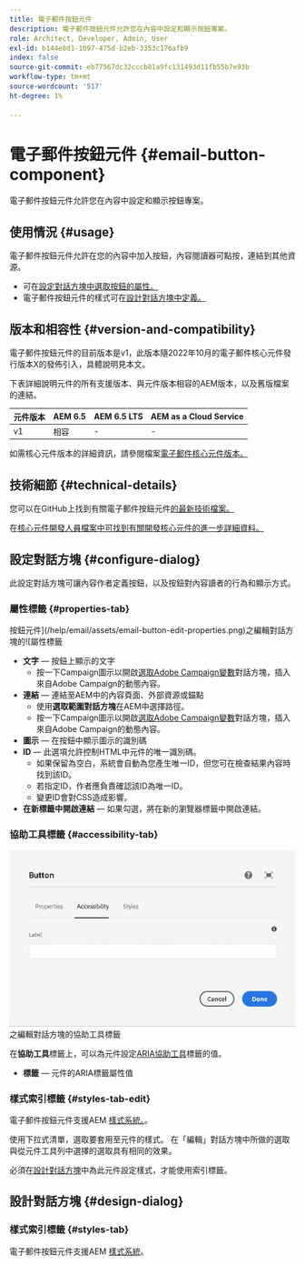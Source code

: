 ```yaml
---
title: 電子郵件按鈕元件
description: 電子郵件按鈕元件允許您在內容中設定和顯示按鈕專案。
role: Architect, Developer, Admin, User
exl-id: b144e8d1-1097-475d-b2eb-3353c176afb9
index: false
source-git-commit: eb77567dc32cccb81a9fc131493d11fb55b7e93b
workflow-type: tm+mt
source-wordcount: '517'
ht-degree: 1%

---
```



# 電子郵件按鈕元件 {#email-button-component}

電子郵件按鈕元件允許您在內容中設定和顯示按鈕專案。

## 使用情況 {#usage}

電子郵件按鈕元件允許在您的內容中加入按鈕，內容閱讀器可點按，連結到其他資源。

* 可在[設定對話方塊中選取按鈕的屬性。](#configure-dialog)
* 電子郵件按鈕元件的樣式可在[設計對話方塊中定義。](#design-dialog)

## 版本和相容性 {#version-and-compatibility}

電子郵件按鈕元件的目前版本是v1，此版本隨2022年10月的電子郵件核心元件發行版本X的發佈引入，具體說明見本文。

下表詳細說明元件的所有支援版本、與元件版本相容的AEM版本，以及舊版檔案的連結。

| 元件版本 | AEM 6.5 | AEM 6.5 LTS | AEM as a Cloud Service |
|---|---|---|---|
| v1 | 相容 | - | - |

如需核心元件版本的詳細資訊，請參閱檔案[電子郵件核心元件版本。](/help/email/versions.md)

## 技術細節 {#technical-details}

您可以在GitHub上找到有關電子郵件按鈕元件[的最新技術檔案。](https://adobe.com/go/aem_cmp_tech_email_button_v1)

在[核心元件開發人員檔案中可找到有關開發核心元件的進一步詳細資料。](/help/developing/overview.md)

## 設定對話方塊 {#configure-dialog}

此設定對話方塊可讓內容作者定義按鈕，以及按鈕對內容讀者的行為和顯示方式。

### 屬性標籤 {#properties-tab}

按鈕元件](/help/email/assets/email-button-edit-properties.png)之編輯對話方塊的![屬性標籤

* **文字** — 按鈕上顯示的文字
   * 按一下Campaign圖示以開啟[選取Adobe Campaign變數](/help/email/campaign-variables.md)對話方塊，插入來自Adobe Campaign的動態內容。
* **連結** — 連結至AEM中的內容頁面、外部資源或錨點
   * 使用&#x200B;**選取範圍對話方塊**&#x200B;在AEM中選擇路徑。
   * 按一下Campaign圖示以開啟[選取Adobe Campaign變數](/help/email/campaign-variables.md)對話方塊，插入來自Adobe Campaign的動態內容。
* **圖示** — 在按鈕中顯示圖示的識別碼
* **ID** — 此選項允許控制HTML中元件的唯一識別碼。
   * 如果保留為空白，系統會自動為您產生唯一ID，但您可在檢查結果內容時找到該ID。
   * 若指定ID，作者應負責確認該ID為唯一ID。
   * 變更ID會對CSS造成影響。
* **在新標籤中開啟連結** — 如果勾選，將在新的瀏覽器標籤中開啟連結。

### 協助工具標籤 {#accessibility-tab}

![按鈕元件](/help/email/assets/email-button-edit-accessibility.png)之編輯對話方塊的協助工具標籤

在&#x200B;**協助工具**&#x200B;標籤上，可以為元件設定[ARIA協助工具](https://www.w3.org/WAI/standards-guidelines/aria/)標籤的值。

* **標籤** — 元件的ARIA標籤屬性值

### 樣式索引標籤 {#styles-tab-edit}

電子郵件按鈕元件支援AEM [樣式系統。](/help/get-started/authoring.md#component-styling)。

使用下拉式清單，選取要套用至元件的樣式。 在「編輯」對話方塊中所做的選取與從元件工具列中選擇的選取具有相同的效果。

必須在[設計對話方塊](#design-dialog)中為此元件設定樣式，才能使用索引標籤。

## 設計對話方塊 {#design-dialog}

### 樣式索引標籤 {#styles-tab}

電子郵件按鈕元件支援AEM [樣式系統](/help/get-started/authoring.md#component-styling)。
